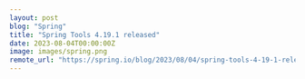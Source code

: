 ```yaml
---
layout: post
blog: "Spring"
title: "Spring Tools 4.19.1 released"
date: 2023-08-04T00:00:00Z
image: images/spring.png
remote_url: "https://spring.io/blog/2023/08/04/spring-tools-4-19-1-released"
---
```

